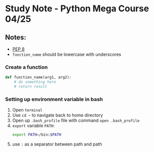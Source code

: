 # Study Note - Python Mega Course 04/25

## Notes:
- [PEP 8 ](https://www.python.org/dev/peps/pep-0008/#prescriptive-naming-conventions)
- `function_name` should be lowercase with underscores


### Create a function

```python
def function_name(arg1, arg2):
    # do something here
    # return result
```
                

### Setting up environment  variable in bash

1. Open `terminal`
2. Use `cd ~` to navigate back to home directory
3. Open up `.bash_profile` file with command `open .bash_profile`
4. `export` variable `PATH`:
	```bash
    export PATH=/bin:$PATH
    ```     
5. use `:` as a separator between path and path

